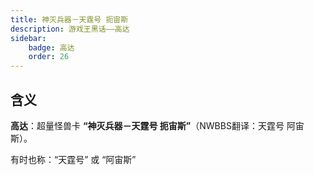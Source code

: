 ```yaml
---
title: 神灭兵器－天霆号 扼宙斯
description: 游戏王黑话——高达
sidebar:
    badge: 高达
    order: 26
---
```


## 含义

**高达**：超量怪兽卡 **“神灭兵器－天霆号 扼宙斯”**（NWBBS翻译：天霆号 阿宙斯）。  

有时也称：“天霆号” 或 “阿宙斯”
